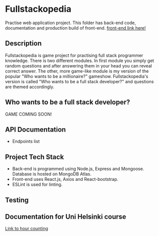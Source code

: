 # Fullstackopedia
Practise web application project. This folder has back-end code, documentation and production build of front-end. 
[front-end link here!]()

## Description
Fullstackopedia is game project for practising full stack programmer knowledge. There is two different modules. In first module you simply get random questions and after answering them in your head you can reveal correct answer. The other, more game-like module is my version of the popular "Who wants to be a millionaire?" gameshow. Fullstackopedia's version is called "Who wants to be a full stack developer?" and questions are themed accordingly.

## Who wants to be a full stack developer?
GAME COMING SOON!

## API Documentation
* Endpoints list

## Project Tech Stack
* Back-end is programmed using Node.js, Express and Mongoose. Database is hosted on MongoDB Atlas.
* Front-end uses React.js, Axios and React-bootstrap.
* ESLint is used for linting.

## Testing
## Documentation for Uni Helsinki course
[Link to hour counting](https://docs.google.com/spreadsheets/d/1N_-diIFscFaFSQr2Wusd9jy6xcLmSNMgnguItnuv7Ks/edit?usp=sharing)

